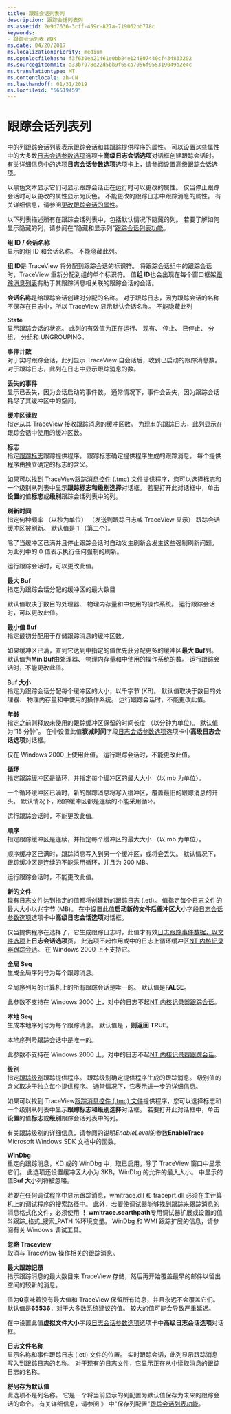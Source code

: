 ```yaml
---
title: 跟踪会话列表列
description: 跟踪会话列表列
ms.assetid: 2e9d7636-3cff-459c-827a-719062bb778c
keywords:
- 跟踪会话列表 WDK
ms.date: 04/20/2017
ms.localizationpriority: medium
ms.openlocfilehash: f3f630ea21461e0bb84e124807440cf434833202
ms.sourcegitcommit: a33b7978e22d5bb9f65ca7056f955319049a2e4c
ms.translationtype: MT
ms.contentlocale: zh-CN
ms.lasthandoff: 01/31/2019
ms.locfileid: "56519459"
---
```

# <a name="trace-session-list-columns"></a>跟踪会话列表列


中的列[跟踪会话列表](trace-session-list.md)表示跟踪会话和其跟踪提供程序的属性。 可以设置这些属性中的大多数[日志会话参数选项](log-session-parameter-options.md)选项卡**高级日志会话选项**对话框创建跟踪会话时。 有关详细信息中的选项**日志会话参数选项**选项卡上，请参阅[设置高级跟踪会话选项](setting-advanced-trace-session-options.md)。

以黑色文本显示它们可显示跟踪会话正在运行时可以更改的属性。 仅当停止跟踪会话时可以更改的属性显示为灰色。 不能更改的跟踪日志中跟踪消息的属性。 有关详细信息，请参阅[更改跟踪会话的属性](changing-the-properties-of-a-trace-session.md)。

以下列表描述所有在跟踪会话列表中，包括默认情况下隐藏的列。 若要了解如何显示隐藏的列，请参阅在"隐藏和显示列"[跟踪会话列表功能](trace-session-list-features.md)。

<span id="Group_ID___Session_Name"></span><span id="group_id___session_name"></span><span id="GROUP_ID___SESSION_NAME"></span>**组 ID / 会话名称**  
显示的组 ID 和会话名称。 不能隐藏此列。

**组 ID**是 TraceView 将分配到跟踪会话的标识符。 将跟踪会话组中的跟踪会话时，TraceView 重新分配到组的单个标识符。 值**组 ID**也会出现在每个窗口框架[跟踪消息列表](trace-message-lists.md)有助于其跟踪消息相关联的跟踪会话的会话。

**会话名称**是给跟踪会话创建时分配的名称。 对于跟踪日志，因为跟踪会话的名称不保存在日志中，所以 TraceView 显示默认会话名称。 不能隐藏此列

<span id="State"></span><span id="state"></span><span id="STATE"></span>**State**  
显示跟踪会话的状态。 此列的有效值为正在运行、 现有、 停止、 已停止、 分组、 分组和 UNGROUPING。

<span id="Event_Count"></span><span id="event_count"></span><span id="EVENT_COUNT"></span>**事件计数**  
对于实时跟踪会话，此列显示 TraceView 自会话后，收到已启动的跟踪消息数。 对于跟踪日志，此列在日志中显示跟踪消息的数。

<span id="Lost_Events"></span><span id="lost_events"></span><span id="LOST_EVENTS"></span>**丢失的事件**  
显示已丢失，因为会话启动的事件数。 通常情况下，事件会丢失，因为跟踪会话耗尽了其缓冲区中的空间。

<span id="Buffers_Read"></span><span id="buffers_read"></span><span id="BUFFERS_READ"></span>**缓冲区读取**  
指定从其 TraceView 接收跟踪消息的缓冲区数。 为现有的跟踪日志，此列显示在跟踪会话中使用的缓冲区数。

<span id="Flags"></span><span id="flags"></span><span id="FLAGS"></span>**标志**  
指定[跟踪标志](trace-flags.md)跟踪提供程序。 跟踪标志确定提供程序生成的跟踪消息。 每个提供程序由独立确定的标志的含义。

如果可以找到 TraceView[跟踪消息控件 (.tmc) 文件](trace-message-control-file.md)提供程序，您可以选择标志和一个级别从列表中显示**跟踪标志和级别选择**对话框。 若要打开此对话框中，单击**设置**的值**标志**或**级别**跟踪会话列表中的列。

<span id="Flush_Time"></span><span id="flush_time"></span><span id="FLUSH_TIME"></span>**刷新时间**  
指定何种频率 （以秒为单位） （发送到跟踪日志或 TraceView 显示） 跟踪会话缓冲区被刷新。 默认值是 1 （第二个）。

除了当缓冲区已满并且停止跟踪会话时自动发生刷新会发生这些强制刷新问题。 为此列中的 0 值表示执行任何强制的刷新。

运行跟踪会话时，可以更改此值。

<span id="Max_Buf"></span><span id="max_buf"></span><span id="MAX_BUF"></span>**最大 Buf**  
指定为跟踪会话分配的缓冲区的最大数目

默认值取决于数目的处理器、 物理内存量和中使用的操作系统。 运行跟踪会话时，可以更改此值。

<span id="Min_Buf"></span><span id="min_buf"></span><span id="MIN_BUF"></span>**最小值 Buf**  
指定最初分配用于存储跟踪消息的缓冲区数。

如果缓冲区已满，直到它达到中指定的值优先获分配更多的缓冲区**最大 Buf**列。 默认值为**Min Buf**由处理器、 物理内存量和中使用的操作系统的数。 运行跟踪会话时，不能更改此值。

<span id="Buf_Size"></span><span id="buf_size"></span><span id="BUF_SIZE"></span>**Buf 大小**  
指定为跟踪会话分配每个缓冲区的大小，以千字节 (KB)。 默认值取决于数目的处理器、 物理内存量和中使用的操作系统。 运行跟踪会话时，不能更改此值。

<span id="Age"></span><span id="age"></span><span id="AGE"></span>**年龄**  
指定之前则释放未使用的跟踪缓冲区保留的时间长度 （以分钟为单位）。 默认值为“15 分钟”。 在中设置此值**衰减时间**字段[日志会话参数选项](log-session-parameter-options.md)选项卡中**高级日志会话选项**对话框。

仅在 Windows 2000 上使用此值。 运行跟踪会话时，不能更改此值。

<span id="Circular"></span><span id="circular"></span><span id="CIRCULAR"></span>**循环**  
指定跟踪缓冲区是循环，并指定每个缓冲区的最大大小 （以 mb 为单位）。

一个循环缓冲区已满时，新的跟踪消息将写入缓冲区，覆盖最旧的跟踪消息的开头。 默认情况下，跟踪缓冲区都是连续的不能采用循环。

运行跟踪会话时，不能更改此值。

<span id="Sequential"></span><span id="sequential"></span><span id="SEQUENTIAL"></span>**顺序**  
指定跟踪缓冲区是连续，并指定每个缓冲区的最大大小 （以 mb 为单位）。

顺序缓冲区已满时，跟踪消息写入到另一个缓冲区，或将会丢失。 默认情况下，跟踪缓冲区是连续的不能采用循环，并且为 200 MB。

运行跟踪会话时，不能更改此值。

<span id="New_File"></span><span id="new_file"></span><span id="NEW_FILE"></span>**新的文件**  
现有日志文件达到指定的值都将创建新的跟踪日志 (.etl)。 值指定每个日志文件的最大大小以兆字节 (MB)。 在中设置此值**启动新的文件后缓冲区大小**字段[日志会话参数选项](log-session-parameter-options.md)选项卡中**高级日志会话选项**对话框。

仅当提供程序在选择了，它生成跟踪日志时，此值才有效[日志跟踪事件数据，以文件选项](basic-trace-session-options.md)上**日志会话选项**页。 此选项不起作用或中的日志上循环缓冲区[NT 内核记录器跟踪会话](nt-kernel-logger-trace-session.md)。 在 Windows 2000 上不支持它。

<span id="Global_Seq"></span><span id="global_seq"></span><span id="GLOBAL_SEQ"></span>**全局 Seq**  
生成全局序列号为每个跟踪消息。

全局序列号的计算机上的所有跟踪会话是唯一的。 默认值是**FALSE**。

此参数不支持在 Windows 2000 上，对中的日志不起[NT 内核记录器跟踪会话](nt-kernel-logger-trace-session.md)。

<span id="Local_Seq"></span><span id="local_seq"></span><span id="LOCAL_SEQ"></span>**本地 Seq**  
生成本地序列号为每个跟踪消息。 默认值是 **，则返回 TRUE**。

本地序列号跟踪会话中是唯一的。

此参数不支持在 Windows 2000 上，对中的日志不起[NT 内核记录器跟踪会话](nt-kernel-logger-trace-session.md)。

<span id="Level"></span><span id="level"></span><span id="LEVEL"></span>**级别**  
指定[跟踪级别](trace-level.md)跟踪提供程序。 跟踪级别确定提供程序生成的跟踪消息。 级别值的含义取决于独立每个提供程序。 通常情况下，它表示进一步的详细信息。

如果可以找到 TraceView[跟踪消息控件 (.tmc) 文件](trace-message-control-file.md)提供程序，您可以选择标志和一个级别从列表中显示**跟踪标志和级别选择**对话框。 若要打开此对话框中，单击**设置**的值**标志**或**级别**跟踪会话列表中的列。

有关跟踪级别的详细信息，请参阅的说明*EnableLevel*的参数**EnableTrace** Microsoft Windows SDK 文档中的函数。

<span id="WinDbg"></span><span id="windbg"></span><span id="WINDBG"></span>**WinDbg**  
重定向跟踪消息，KD 或的 WinDbg 中，取已启用，除了 TraceView 窗口中显示它们。 此选项还设置缓冲区大小为 3KB，WinDbg 的允许的最大大小。 中显示的值**Buf 大小**列将被忽略。

若要在任何调试程序中显示跟踪消息，wmitrace.dll 和 traceprt.dll 必须在主计算机上的调试程序的搜索路径中。 此外，若要使调试器能够找到跟踪来跟踪消息的消息格式化文件，必须使用 **！ wmitrace.searthpath**专用调试器扩展或设置的值 %跟踪\_格式\_搜索\_PATH %环境变量。 WinDbg 和 WMI 跟踪扩展的信息，请参阅有关 Windows 调试工具。

<span id="Ignore_Traceview"></span><span id="ignore_traceview"></span><span id="IGNORE_TRACEVIEW"></span>**忽略 Traceview**  
取消与 TraceView 操作相关的跟踪消息。

<span id="Max_Trace_Records"></span><span id="max_trace_records"></span><span id="MAX_TRACE_RECORDS"></span>**最大跟踪记录**  
指示跟踪消息的最大数目来 TraceView 存储，然后再开始覆盖最早的邮件以留出空间的较新的消息。

值为**0**意味着没有最大值和 TraceView 保留所有消息，并且永远不会覆盖它们。 默认值是**65536**，对于大多数系统建议的值。 较大的值可能会导致严重延迟。

在中设置此值**虚拟文件大小**字段[日志会话参数选项](log-session-parameter-options.md)选项卡中**高级日志会话选项**对话框。

<span id="Log_File_Name"></span><span id="log_file_name"></span><span id="LOG_FILE_NAME"></span>**日志文件名称**  
显示名称和事件跟踪日志 (.etl) 文件的位置。 实时跟踪会话，此列显示跟踪消息写入到跟踪日志的名称。 对于现有的日志文件，它显示正在从中读取消息的跟踪日志的名称。

<span id="Save_As_Default"></span><span id="save_as_default"></span><span id="SAVE_AS_DEFAULT"></span>**将另存为默认值**  
此选项不是列名称。 它是一个将当前显示的列配置为默认值保存为未来的跟踪会话的命令。 有关详细信息，请参阅 》 中"保存列配置"[跟踪会话列表功能](trace-session-list-features.md)。

 

 





